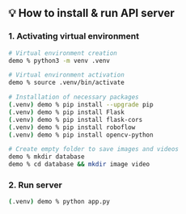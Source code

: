 ## 💡 How to install & run API server

### 1. Activating virtual environment
``` bash
# Virtual environment creation
demo % python3 -m venv .venv

# Virtual environment activation
demo % source .venv/bin/activate

# Installation of necessary packages
(.venv) demo % pip install --upgrade pip
(.venv) demo % pip install Flask
(.venv) demo % pip install flask-cors
(.venv) demo % pip install roboflow
(.venv) demo % pip install opencv-python

# Create empty folder to save images and videos
demo % mkdir database
demo % cd database && mkdir image video
```

### 2. Run server
``` bash
(.venv) demo % python app.py
```

<!-- TODO: How to use postman -->